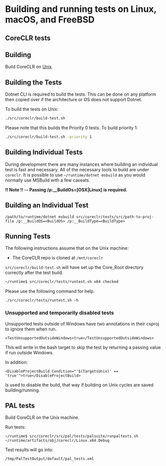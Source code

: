 Building and running tests on Linux, macOS, and FreeBSD
======================================================

CoreCLR tests
-------------

## Building

Build CoreCLR on [Unix](../../building/coreclr/linux-instructions.md).

## Building the Tests

Dotnet CLI is required to build the tests. This can be done on any platform then copied over if the architecture or OS does not support Dotnet.

To build the tests on Unix:

```sh
./src/coreclr/build-test.sh
```

Please note that this builds the Priority 0 tests. To build priority 1:

```sh
./src/coreclr/build-test.sh -priority 1
```

## Building Individual Tests

During development there are many instances where building an individual test is fast and necessary. All of the necessary tools to build are under `coreclr`. It is possible to use `~/runtime/dotnet msbuild` as you would normally use MSBuild with a few caveats.

**!! Note !! -- Passing /p:__BuildOs=[OSX|Linux] is required.**

## Building an Individual Test

```
/path/to/runtime/dotnet msbuild src/coreclr/tests/src/path-to-proj-file /p:__BuildOS=<BuildOS> /p:__BuildType=<BuildType>
```

## Running Tests

The following instructions assume that on the Unix machine:
- The CoreCLR repo is cloned at `/mnt/coreclr`

`src/coreclr/build-test.sh` will have set up the Core_Root directory correctly after the test build.

```bash
~/runtime$ src/coreclr/tests/runtest.sh x64 checked
```

Please use the following command for help.

```
./src/coreclr/tests/runtest.sh -h
```

### Unsupported and temporarily disabled tests

Unsupported tests outside of Windows have two annotations in their csproj to
ignore them when run.

```
<TestUnsupportedOutsideWindows>true</TestUnsupportedOutsideWindows>
```

This will write in the bash target to skip the test by returning a passing value if run outside Windows.

In addition:
```
<DisableProjectBuild Condition="'$(TargetsUnix)' == 'true'">true</DisableProjectBuild>
```

Is used to disable the build, that way if building on Unix cycles are saved building/running.

PAL tests
---------

Build CoreCLR on the Unix machine.

Run tests:

```
~/runtime$ src/coreclr/src/pal/tests/palsuite/runpaltests.sh ~/runtime/artifacts/obj/coreclr/Linux.x64.Debug
```

Test results will go into:

```
/tmp/PalTestOutput/default/pal_tests.xml
```
